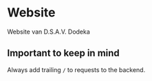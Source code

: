 # Website
Website van D.S.A.V. Dodeka

## Important to keep in mind

Always add trailing `/` to requests to the backend.